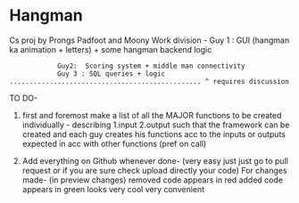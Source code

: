 # Hangman
Cs proj by Prongs Padfoot and Moony
Work division - Guy 1 : GUI (hangman ka animation + letters) + some hangman backend logic
                
                Guy2:  Scoring system + middle man connectivity
                Guy 3 : SQL queries + logic ................................................ ^ requires discussion
TO DO-
1. first and foremost make a list of all the MAJOR functions to be created individually - describing 1.input 2.output such that the
framework can be created and each guy creates his functions acc to the inputs or outputs expected in acc with other functions
(pref on call)

2. Add everything on Github whenever done- (very easy just just go to pull request or if you are sure check upload directly your code)
For changes made- (in preview changes) removed code appears in red added code appears in green looks very cool very convenient
